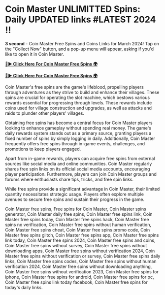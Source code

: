 # Coin Master UNLIMITTED Spins: Daily UPDATED links #LATEST 2024 !!

**3 second** - Coin Master Free Spins and Coins Links for March 2024! Tap on the "Collect Now" button, and a pop-up menu will appear, asking if you'd like to open it in Coin Master.

[**🔴► Click Here For Coin Master Free Spins 🌍**](https://moroccino.github.io/CoinMaster/)

[**🔴► Click Here For Coin Master Free Spins 🌍**](https://moroccino.github.io/CoinMaster/)
 
Coin Master's free spins are the game's lifeblood, propelling players through adventures as they strive to build and enhance their villages. These spins are crucial for operating the slot machine, which bestows various rewards essential for progressing through levels. These rewards include coins used for village construction and upgrades, as well as attacks and raids to plunder other players' villages.

Obtaining free spins has become a central focus for Coin Master players looking to enhance gameplay without spending real money. The game's daily rewards system stands out as a primary source, granting players a fixed number of spins by simply logging in daily. Additionally, Coin Master frequently offers free spins through in-game events, challenges, and promotions to keep players engaged.

Apart from in-game rewards, players can acquire free spins from external sources like social media and online communities. Coin Master regularly shares free spin links on its official social media accounts, encouraging player participation. Furthermore, players can join Coin Master groups and forums where enthusiasts share tips, tricks, and free spin links.

While free spins provide a significant advantage in Coin Master, their limited quantity necessitates strategic usage. Players often explore multiple avenues to secure free spins and sustain their progress in the game.


Coin Master free spins, Free spins for Coin Master, Coin Master spins generator, Coin Master daily free spins, Coin Master free spins link, Coin Master free spins today, Coin Master free spins hack, Coin Master free spins no verification, Coin Master free spins without human verification, Coin Master free spins cheat, Coin Master free spins promo code, Coin Master free spins glitch, Coin Master free spins app, Coin Master free spins link today, Coin Master free spins 2024, Coin Master free spins and coins, Coin Master free spins without survey, Coin Master free spins without downloading apps, Coin Master free spins without verification 2024, Coin Master free spins without verification or survey, Coin Master free spins daily links, Coin Master free spins codes, Coin Master free spins without human verification 2024, Coin Master free spins without downloading anything, Coin Master free spins without verification 2023, Coin Master free spins for iphone, Coin Master free spins for android, Coin Master free spins for pc, Coin Master free spins link today facebook, Coin Master free spins for today's daily links.
